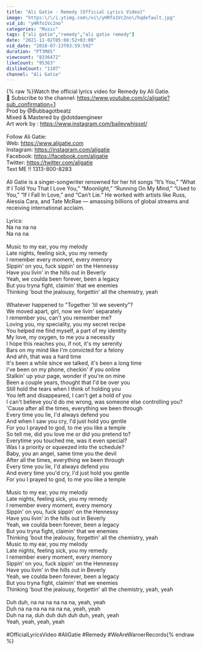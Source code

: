 ```yaml
---
title: "Ali Gatie - Remedy [Official Lyrics Video]"
image: "https:\/\/i.ytimg.com\/vi\/yHRfo1Vc2no\/hqdefault.jpg"
vid_id: "yHRfo1Vc2no"
categories: "Music"
tags: ["ali gatie","remedy","ali gatie remedy"]
date: "2021-11-02T05:08:52+03:00"
vid_date: "2018-07-13T03:59:59Z"
duration: "PT3M8S"
viewcount: "8336472"
likeCount: "95363"
dislikeCount: "1107"
channel: "Ali Gatie"
---
```

{% raw %}Watch the official lyrics video for Remedy by Ali Gatie.<br />🔔 Subscribe to the channel: <a rel="nofollow" target="blank" href="https://www.youtube.com/c/aligatie?sub_confirmation=1">https://www.youtube.com/c/aligatie?sub_confirmation=1</a><br />Prod by @Bubbagotbeatz<br />Mixed &amp; Mastered by @dotdaengineer<br />Art work by : <a rel="nofollow" target="blank" href="https://www.instagram.com/baileywhissel/">https://www.instagram.com/baileywhissel/</a><br /><br />Follow Ali Gatie:<br />Web: <a rel="nofollow" target="blank" href="https://www.aligatie.com">https://www.aligatie.com</a><br />Instagram: <a rel="nofollow" target="blank" href="https://instagram.com/aligatie">https://instagram.com/aligatie</a><br />Facebook: <a rel="nofollow" target="blank" href="https://facebook.com/aligatie">https://facebook.com/aligatie</a><br />Twitter: <a rel="nofollow" target="blank" href="https://twitter.com/aligatie">https://twitter.com/aligatie</a><br />Text ME !! 1313-800-8283<br /><br />Ali Gatie is a singer-songwriter renowned for her hit songs “It’s You,” “What If I Told You That I Love You,” “Moonlight,” “Running On My Mind,” “Used to You,” “If I Fall In Love,” and “Can’t Lie.” He worked with artists like Russ, Alessia Cara, and Tate McRae — amassing billions of global streams and receiving international acclaim.<br /><br />Lyrics:<br />Na na na na<br />Na na na<br /><br />Music to my ear, you my melody<br />Late nights, feeling sick, you my remedy<br />I remember every moment, every memory<br />Sippin' on you, fuck sippin' on the Hennessy<br />Have you livin' in the hills out in Beverly<br />Yeah, we coulda been forever, been a legacy<br />But you tryna fight, claimin' that we enemies<br />Thinking 'bout the jealousy, forgettin' all the chemistry, yeah<br /><br />Whatever happened to &quot;Together 'til we seventy&quot;?<br />We moved apart, girl, now we livin' separately<br />I remember you, can't you remember me?<br />Loving you, my speciality, you my secret recipe<br />You helped me find myself, a part of my identity<br />My love, my oxygen, to me you a necessity<br />I hope this reaches you, if not, it's my serenity<br />Bars on my mind like I'm convicted for a felony<br />And ahh, that was a hard time<br />It's been a while since we talked, it's been a long time<br />I've been on my phone, checkin' if you online<br />Stalkin' up your page, wonder if you're on mine<br />Been a couple years, thought that I'd be over you<br />Still hold the tears when I think of holding you<br />You left and disappeared, I can't get a hold of you<br />I can't believe you'd do me wrong, was someone else controlling you?<br />'Cause after all the times, everything we been through<br />Every time you lie, I'd always defend you<br />And when I saw you cry, I'd just hold you gentle<br />For you I prayed to god, to me you like a temple<br />So tell me, did you love me or did you pretend to?<br />Everytime you touched me, was it even special?<br />Was I a priority or squeezed into the schedule?<br />Baby, you an angel, same time you the devil<br />After all the times, everything we been through<br />Every time you lie, I'd always defend you<br />And every time you'd cry, I'd just hold you gentle<br />For you I prayed to god, to me you like a temple<br /><br />Music to my ear, you my melody<br />Late nights, feeling sick, you my remedy<br />I remember every moment, every memory<br />Sippin' on you, fuck sippin' on the Hennessy<br />Have you livin' in the hills out in Beverly<br />Yeah, we coulda been forever, been a legacy<br />But you tryna fight, claimin' that we enemies<br />Thinking 'bout the jealousy, forgettin' all the chemistry, yeah<br />Music to my ear, you my melody<br />Late nights, feeling sick, you my remedy<br />I remember every moment, every memory<br />Sippin' on you, fuck sippin' on the Hennessy<br />Have you livin' in the hills out in Beverly<br />Yeah, we coulda been forever, been a legacy<br />But you tryna fight, claimin' that we enemies<br />Thinking 'bout the jealousy, forgettin' all the chemistry, yeah, yeah<br /><br />Duh duh, na na na na na na, yeah, yeah<br />Duh na na na na na na na, yeah, yeah<br />Duh na na, duh duh duh duh duh, yeah, yeah<br />Yeah, yeah, yeah, yeah<br /><br />#OfficialLyricsVideo #AliGatie #Remedy #WeAreWarnerRecords{% endraw %}
